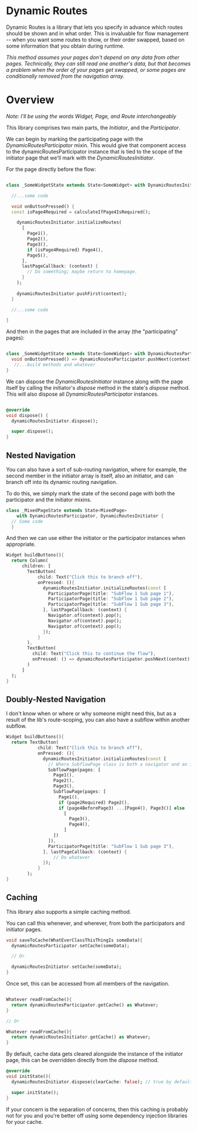 # Dynamic Routes

Dynamic Routes is a library that lets you specify in advance which routes should be shown and in what 
order. This is invaluable for flow management -- when you want some routes to show, or their order 
swapped, based on some information that you obtain during runtime.

_This method assumes your pages don't depend on any data from other pages. Technically, they can still 
read one another's data, but that becomes a problem when the order of your pages get swapped, or some 
pages are conditionally removed from the navigation array._

# Overview

_Note: I'll be using the words Widget, Page, and Route interchangeably_

This library comprises two main parts, the _Initiator_, and the _Participator_.

We can begin by marking the participating page with the _DynamicRoutesParticipator_ mixin.
This would give that component access to the dynamicRoutesParticipator instance that is tied to the
scope of the initiator page that we'll mark with the _DynamicRoutesInitiator_.

For the page directly before the flow:

```dart

class _SomeWidgetState extends State<SomeWidget> with DynamicRoutesInitiator {

  //...some code

  void onButtonPressed() {
  const isPage4Required = calculateIfPage4IsRequired();

    dynamicRoutesInitiator.initializeRoutes(
      [
        Page1(),
        Page2(),
        Page3(),
        if (isPage4Required) Page4(),
        Page5(),
      ],
      lastPageCallback: (context) {
        // Do something; maybe return to homepage.
      }
    );
    
    dynamicRoutesInitiator.pushFirst(context);
  }

  //...some code

}
```

And then in the pages that are included in the array (the "participating" pages):

```dart

class _SomeWidgetState extends State<SomeWidget> with DynamicRoutesParticipator{
  void onButtonPressed() => dynamicRoutesParticipator.pushNext(context);
   //...build methods and whatever
}
```

We can dispose the _DynamicRoutesInitiator_ instance along with the page itself by calling the
initiator's _dispose_ method in the state's _dispose_ method. This will also dispose all 
_DynamicRoutesParticipator_ instances.

```dart

@override
void dispose() {
  dynamicRoutesInitiator.dispose();

  super.dispose();
}

```

## Nested Navigation

You can also have a sort of sub-routing navigation, where for example, the second member in
the initiator array is itself, also an initiator, and can branch off into its dynamic routing navigation.

To do this, we simply mark the state of the second page with both the participator and the initiator 
mixins.

```dart
class _MixedPageState extends State<MixedPage>
    with DynamicRoutesParticipator, DynamicRoutesInitiator {
  // Some code
  }
```

And then we can use either the initiator or the participator instances when appropriate.

```dart
Widget buildButtons(){
  return Column(
      children: [
        TextButton(
            child: Text("Click this to branch off"),
            onPressed: (){
              dynamicRoutesInitiator.initializeRoutes(const [
                ParticipatorPage(title: "SubFlow 1 Sub page 1"),
                ParticipatorPage(title: "SubFlow 1 Sub page 2"),
                ParticipatorPage(title: "SubFlow 1 Sub page 3"),
              ], lastPageCallback: (context) {
                Navigator.of(context).pop();
                Navigator.of(context).pop();
                Navigator.of(context).pop();
              });
            }
        ),
        TextButton(
          child: Text("Click this to continue the flow"),
          onPressed: () => dynamicRoutesParticipator.pushNext(context),
        )
      ]
  );
}
```

## Doubly-Nested Navigation

I don't know when or where or why someone might need this, but as a result of the lib's route-scoping, 
you can also have a subflow within another subflow.

```dart
Widget buildButtons(){
  return TextButton(
            child: Text("Click this to branch off"),
            onPressed: (){
              dynamicRoutesInitiator.initializeRoutes(const [
                // Where SubflowPage class is both a navigator and an initiator.
                SubflowPage(pages: [
                  Page1(),
                  Page2(),
                  Page3(),
                  SubflowPage(pages: [
                    Page1(),
                    if (page2Required) Page2(),
                    if (page4BeforePage3) ...[Page4(), Page3()] else
                      [
                        Page3(),
                        Page4(),
                      ]
                  ])
                ]),
                ParticipatorPage(title: "SubFlow 1 Sub page 3"),
              ], lastPageCallback: (context) {
                  // Do whatever
              });
            }
        );
}
```

## Caching

This library also supports a simple caching method.

You can call this whenever, and wherever, from both the participators and initiator pages.

```dart
void saveToCache(WhatEverClassThisThingIs someData){
  dynamicRoutesParticipator.setCache(someData);

  // Or

  dynamicRoutesInitiator.setCache(someData);
}
```

Once set, this can be accessed from all members of the navigation.

```dart

Whatever readFromCache(){
  return dynamicRoutesParticipator.getCache() as Whatever;
}

// Or

Whatever readFromCache(){
  return dynamicRoutesInitiator.getCache() as Whatever;
}

```

By default, cache data gets cleared alongside the instance of the initiator page,
this can be overridden directly from the _dispose_ method.

```dart
@override
void initState(){
  dynamicRoutesInitiator.dispose(clearCache: false); // true by default.

  super.initState();
}

```

If your concern is the separation of concerns, then this caching is probably not for you and you're 
better off using some dependency injection libraries for your cache.
